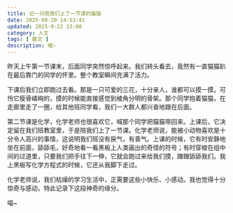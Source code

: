 ```yaml
---
title: 记一只陪我们上了一节课的猫猫
date: 2025-09-20 14:53:41
updated: 2025-9-22 13:00
category: 人文
tags: [ 散文 ]
description: 喵~
---
```


昨天上午第一节课末，后面同学突然惊呼起来。我们转头看去，竟然有一直猫猫趴在最后靠门的同学的怀里。整个教室瞬间充满了活力。

下课后我们立即跑过去看。那是一只可爱的三花，十分亲人，谁都可以摸一摸。可怜它瘦骨嶙峋的，摸的时候能直接感觉到棱角分明的骨架。那个同学抱着猫猫，在走廊里走了一圈，给其他班同学看，我们一大群人都兴奋地跟在后面。

第二节课是化学，化学老师也很喜欢它，喊那个同学把猫猫带回来。上课后，它决定留在我们班教室里，于是陪我们上了一节课。化学老师说，能被小动物喜欢是十分令人高兴的事情，这说明我们班没有戾气，有善气。上课的时候，它有时安静地坐在前面，舔舔毛，好奇地看一看黑板上人类画出的奇怪的符号；有时穿梭在组中间的过道里，只要我们把手往下一伸，它就会跑过来给我们摸，蹭蹭舔舔我们。我上黑板写化学方程式的时候，它还从我脚下走过。

化学老师说，我们枯燥的学习生活中，正需要这些小快乐、小感动。我也觉得十分惊奇与感动，特此记录下这段神奇的缘分。

喵~
